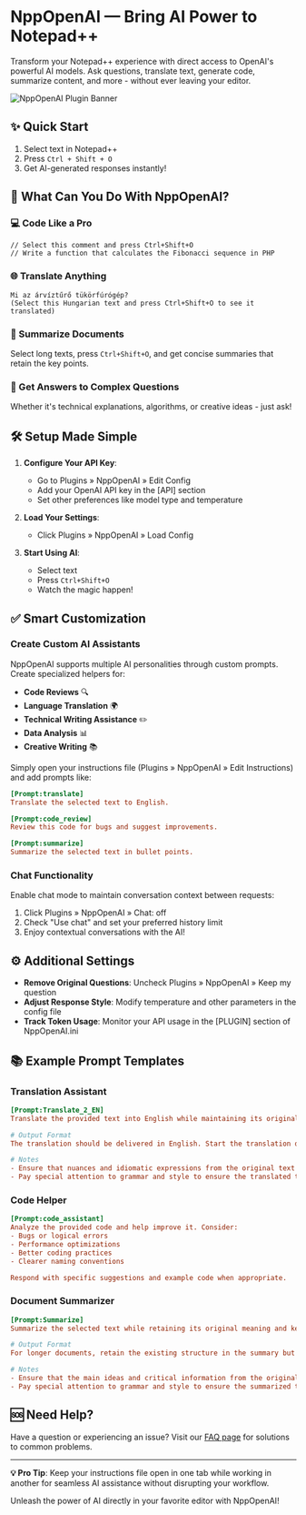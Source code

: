 # NppOpenAI — Bring AI Power to Notepad++

Transform your Notepad++ experience with direct access to OpenAI's powerful AI models. Ask questions, translate text, generate code, summarize content, and more - without ever leaving your editor.

![NppOpenAI Plugin Banner](https://github.com/Krazal/nppopenai/raw/master/vs.proj/Resources/toolbar_icon_chat_32x32.ico)

## ✨ Quick Start

1. Select text in Notepad++
2. Press `Ctrl + Shift + O`
3. Get AI-generated responses instantly!

## 🚀 What Can You Do With NppOpenAI?

### 💻 Code Like a Pro

```
// Select this comment and press Ctrl+Shift+O
// Write a function that calculates the Fibonacci sequence in PHP
```

### 🌐 Translate Anything

```
Mi az árvíztűrő tükörfúrógép?
(Select this Hungarian text and press Ctrl+Shift+O to see it translated)
```

### 📝 Summarize Documents

Select long texts, press `Ctrl+Shift+O`, and get concise summaries that retain the key points.

### 🤔 Get Answers to Complex Questions

Whether it's technical explanations, algorithms, or creative ideas - just ask!

## 🛠️ Setup Made Simple

1. **Configure Your API Key**:

   - Go to Plugins » NppOpenAI » Edit Config
   - Add your OpenAI API key in the [API] section
   - Set other preferences like model type and temperature

2. **Load Your Settings**:

   - Click Plugins » NppOpenAI » Load Config

3. **Start Using AI**:
   - Select text
   - Press `Ctrl+Shift+O`
   - Watch the magic happen!

## ✅ Smart Customization

### Create Custom AI Assistants

NppOpenAI supports multiple AI personalities through custom prompts. Create specialized helpers for:

- **Code Reviews** 🔍
- **Language Translation** 🌍
- **Technical Writing Assistance** ✏️
- **Data Analysis** 📊
- **Creative Writing** 📚

Simply open your instructions file (Plugins » NppOpenAI » Edit Instructions) and add prompts like:

```ini
[Prompt:translate]
Translate the selected text to English.

[Prompt:code_review]
Review this code for bugs and suggest improvements.

[Prompt:summarize]
Summarize the selected text in bullet points.
```

### Chat Functionality

Enable chat mode to maintain conversation context between requests:

1. Click Plugins » NppOpenAI » Chat: off
2. Check "Use chat" and set your preferred history limit
3. Enjoy contextual conversations with the AI!

## ⚙️ Additional Settings

- **Remove Original Questions**: Uncheck Plugins » NppOpenAI » Keep my question
- **Adjust Response Style**: Modify temperature and other parameters in the config file
- **Track Token Usage**: Monitor your API usage in the [PLUGIN] section of NppOpenAI.ini

## 📚 Example Prompt Templates

### Translation Assistant

```ini
[Prompt:Translate_2_EN]
Translate the provided text into English while maintaining its original meaning, tone and layout.

# Output Format
The translation should be delivered in English. Start the translation directly without prefacing it with any additional context or commentary.

# Notes
- Ensure that nuances and idiomatic expressions from the original text are accurately translated to retain their original intent and meaning.
- Pay special attention to grammar and style to ensure the translated text is easy to read and understand.
```

### Code Helper

```ini
[Prompt:code_assistant]
Analyze the provided code and help improve it. Consider:
- Bugs or logical errors
- Performance optimizations
- Better coding practices
- Clearer naming conventions

Respond with specific suggestions and example code when appropriate.
```

### Document Summarizer

```ini
[Prompt:Summarize]
Summarize the selected text while retaining its original meaning and key points. Use dynamic reasoning to determine whether to keep the overall structure for long documents or merge the content into a single paragraph for shorter documents.

# Output Format
For longer documents, retain the existing structure in the summary but condensed. For shorter documents, deliver the summary as a single, coherent paragraph in English.

# Notes
- Ensure that the main ideas and critical information from the original text are accurately captured.
- Pay special attention to grammar and style to ensure the summarized text is easy to read and understand.
```

## 🆘 Need Help?

Have a question or experiencing an issue? Visit our [FAQ page](https://github.com/Krazal/nppopenai/wiki/FAQ) for solutions to common problems.

---

**💡 Pro Tip**: Keep your instructions file open in one tab while working in another for seamless AI assistance without disrupting your workflow.

Unleash the power of AI directly in your favorite editor with NppOpenAI!
